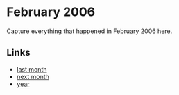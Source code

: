 # February 2006

Capture everything that happened in February 2006 here.

## Links
- [last month](calendar/months/2006-01.md)
- [next month](calendar/months/2006-03.md)
- [year](calendar/years/2006.md)